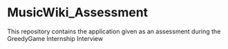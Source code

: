 # MusicWiki_Assessment
This repository contains the application given as an assessment during the GreedyGame Internship Interview
